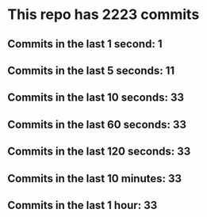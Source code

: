# This repo has 2223 commits

## Commits in the last 1 second: 1
## Commits in the last 5 seconds: 11
## Commits in the last 10 seconds: 33
## Commits in the last 60 seconds: 33
## Commits in the last 120 seconds: 33
## Commits in the last 10 minutes: 33
## Commits in the last 1 hour: 33
